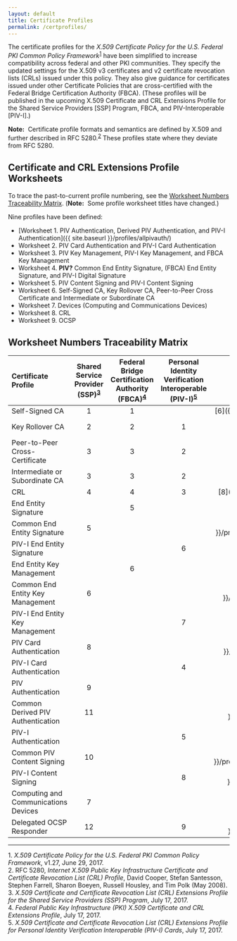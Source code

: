 ```yaml
---
layout: default
title: Certificate Profiles
permalink: /certprofiles/
---
```


The certificate profiles for the _X.509 Certificate Policy for the U.S. Federal PKI Common Policy Framework_<sup>[1](#1)</sup> have been simplified to increase compatibility across federal and other PKI communities. They specify the updated settings for the X.509 v3 certificates and v2 certificate revocation lists (CRLs) issued under this policy. They also give guidance for certificates issued under other Certificate Policies that are cross-certified with the Federal Bridge Certification Authority (FBCA). (These profiles will be published in the upcoming X.509 Certificate and CRL Extensions Profile for the Shared Service Providers [SSP] Program, FBCA, and PIV-Interoperable [PIV-I].)

**Note:**&nbsp;&nbsp;Certificate profile formats and semantics are defined by X.509 and further described in RFC 5280.<sup>[2](#2)</sup> These profiles state where they deviate from RFC 5280.

## Certificate and CRL Extensions Profile Worksheets

To trace the past-to-current profile numbering, see the [Worksheet Numbers Traceability Matrix](#worksheet-numbers-traceability-matrix). (**Note:**&nbsp;&nbsp;Some profile worksheet titles have changed.)

Nine profiles have been defined:

* [Worksheet 1. PIV Authentication, Derived PIV Authentication, and PIV-I Authentication]({{ site.baseurl }}/profiles/allpivauth/)<br>
* Worksheet 2. PIV Card Authentication and PIV-I Card Authentication<br>
* Worksheet 3. PIV Key Management, PIV-I Key Management, and FBCA Key Management<br>
* Worksheet 4. **PIV?** Common End Entity Signature, (FBCA) End Entity Signature, and PIV-I Digital Signature<br>
* Worksheet 5. PIV Content Signing and PIV-I Content Signing<br>
* Worksheet 6. Self-Signed CA, Key Rollover CA, Peer-to-Peer Cross Certificate and Intermediate or Subordinate CA<br>
* Worksheet 7. Devices (Computing and Communications Devices)<br>
* Worksheet 8. CRL<br>
* Worksheet 9. OCSP<br>

## Worksheet Numbers Traceability Matrix

| **Certificate Profile**           | **Shared<br>Service<br>Provider<br>(SSP)<sup>[3](#3)</sup><br>**  | **Federal<br>Bridge<br>Certification<br>Authority<br>(FBCA)<sup>[4](#4)</sup><br>**     | **Personal<br>Identity<br>Verification<br>Interoperable<br>(PIV-I)<sup>[5](#5)</sup>**     | **Current<br>**   |
| :----------------------------------  | :---------:  | :-----------:    | :-----------:      | :-----------:      |
| Self-Signed CA                       | 1            | 1                |               | [6]({{ site.baseurl }}/profiles/xxxx/)             |
| Key Rollover CA                      | 2             | 2               |  1            | [6]({{ site.baseurl }}/profiles/keyrolloverca/)             |
| Peer-to-Peer Cross-Certificate       | 3             | 3                |  2            | [6]({{ site.baseurl }}/profiles/p2pcrosscert/)             |
| Intermediate or Subordinate CA       | 3              | 3               |  2            | [6]({{ site.baseurl }}/profiles/intorsubca/)             |
| CRL                                  | 4              | 4               |  3            | [8]({{ site.baseurl }}/profiles/crl/)             |
| End Entity Signature       |                | 5        |                 | [4]({{ site.baseurl }}/profiles/endentitysign/)             |
| Common End Entity Signature       | 5              |              |               | [4]({{ site.baseurl }}/profiles/commonendentitysign/)             |
| PIV-I End Entity Signature       |                |              |  6            | [4]({{ site.baseurl }}/profiles/pividigsign/)             |
| End Entity Key Management       |                |  6           |               | [3]({{ site.baseurl }}/profiles/keymgmt/)             |
| Common End Entity Key Management       | 6               |             |               | [3]({{ site.baseurl }}/profiles/commonkeymgmt/)             |
| PIV-I End Entity Key Management       |                |             | 7              | [3]({{ site.baseurl }}/profiles/pivikeymgmt/)             |
| PIV Card Authentication       | 8               |             |               | [2]({{ site.baseurl }}/profiles/commoncardauth/)             |
| PIV-I Card Authentication       |                |             |  4             | [2]({{ site.baseurl }}/profiles/pivicardauth/)             |
| PIV Authentication       |  9              |             |               | [1]({{ site.baseurl }}/profiles/pivauth/)             |
| Common Derived PIV Authentication       |  11              |             |               | [1]({{ site.baseurl }}/profiles/derivedpivauth/)             |
| PIV-I Authentication       |                |             |  5             | [1]({{ site.baseurl }}/profiles/piviauth/)             |
| Common PIV Content Signing       | 10               |             |               | [5]({{ site.baseurl }}/profiles/commonpivcontentsign/)             |
| PIV-I Content Signing       |                |             |  8             | [5]({{ site.baseurl }}/profiles/pivicontentsign/)             |
| Computing and Communications Devices       | 7               |             |               | [7]({{ site.baseurl }}/profiles/devices/)             |
| Delegated OCSP Responder       | 12               |             | 9             | [9]({{ site.baseurl }}/profiles/delegatedocsp/)             |

-----------------
<a name="1">1</a>. _X.509 Certificate Policy for the U.S. Federal PKI Common Policy Framework_, v1.27, June 29, 2017.<br>
<a name="2">2</a>. RFC 5280, _Internet X.509 Public Key Infrastructure Certificate and Certificate Revocation List (CRL) Profile_, David Cooper, Stefan Santesson, Stephen Farrell, Sharon Boeyen, Russell Housley, and Tim Polk (May 2008).<br>
<a name="3">3</a>. _X.509 Certificate and Certificate Revocation List (CRL) Extensions Profile for the Shared Service Providers (SSP) Program_, July 17, 2017.<br>
<a name="4">4</a>. _Federal Public Key Infrastructure (PKI) X.509 Certificate and CRL Extensions Profile_, July 17, 2017.<br>
<a name="5">5</a>. _X.509 Certificate and Certificate Revocation List (CRL) Extensions Profile for Personal Identity Verification Interoperable (PIV-I) Cards_, July 17, 2017.

